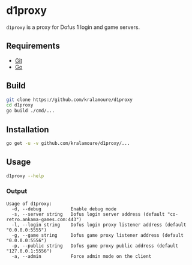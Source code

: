 # d1proxy

`d1proxy` is a proxy for Dofus 1 login and game servers.

## Requirements

- [Git](https://git-scm.com/)
- [Go](https://golang.org/)

## Build

```sh
git clone https://github.com/kralamoure/d1proxy
cd d1proxy
go build ./cmd/...
```

## Installation

```sh
go get -u -v github.com/kralamoure/d1proxy/...
```

## Usage

```sh
d1proxy --help
```

### Output

```text
Usage of d1proxy:
  -d, --debug           Enable debug mode
  -s, --server string   Dofus login server address (default "co-retro.ankama-games.com:443")
  -l, --login string    Dofus login proxy listener address (default "0.0.0.0:5555")
  -g, --game string     Dofus game proxy listener address (default "0.0.0.0:5556")
  -p, --public string   Dofus game proxy public address (default "127.0.0.1:5556")
  -a, --admin           Force admin mode on the client
```
